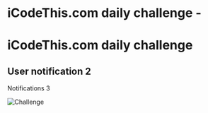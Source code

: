 # iCodeThis.com daily challenge - 
iCodeThis.com daily challenge
=============================

User notification 2
-------------------
Notifications 3

![Challenge](https://shismqklzntzxworibfn.supabase.co/storage/v1/object/public/previews/8aa25eb8-7e6b-4e7c-8a1e-065f66897780.png)
